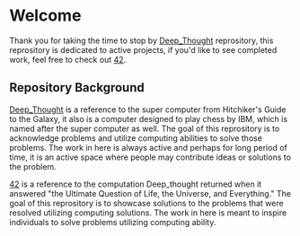 # Welcome
Thank you for taking the time to stop by [Deep_Thought](https://github.com/MartyMcData/Deep_Thought) reprository, this reprository is dedicated to active projects,
if you'd like to see completed work, feel free to check out [42](https://github.com/MartyMcData/42).


## Repository Background

[Deep_Thought](https://github.com/MartyMcData/Deep_Thought)
is a reference to the super computer from Hitchiker's Guide to the Galaxy, it also is a computer designed to play chess by IBM,
which is named after the super computer as well. The goal of this reprository is to acknowledge problems and utilize computing
abilities to solve those problems. The work in here is always active and perhaps for long period of time, it is an active 
space where people may contribute ideas or solutions to the problem.

[42](https://github.com/MartyMcData/42)
is a reference to the computation Deep_thought returned when it answered "the Ultimate Question of Life, 
the Universe, and Everything." The goal of this reprository is to showcase solutions to the problems that were resolved utilizing
computing solutions. The work in here is meant to inspire individuals to solve problems utilizing computing ability.
